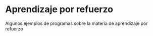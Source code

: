 # Aprendizaje por refuerzo

Algunos ejemplos de programas sobre la materia de aprendizaje por refuerzo

